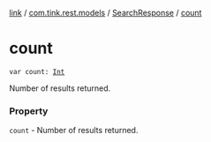[link](../../index.md) / [com.tink.rest.models](../index.md) / [SearchResponse](index.md) / [count](./count.md)

# count

`var count: `[`Int`](https://kotlinlang.org/api/latest/jvm/stdlib/kotlin/-int/index.html)

Number of results returned.

### Property

`count` - Number of results returned.